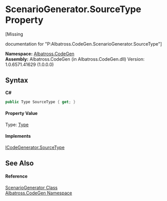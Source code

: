 # ScenarioGenerator.SourceType Property 
 

\[Missing <summary> documentation for "P:Albatross.CodeGen.ScenarioGenerator.SourceType"\]

**Namespace:**&nbsp;<a href="DCDDD28E.md">Albatross.CodeGen</a><br />**Assembly:**&nbsp;Albatross.CodeGen (in Albatross.CodeGen.dll) Version: 1.0.6571.41629 (1.0.0.0)

## Syntax

**C#**<br />
``` C#
public Type SourceType { get; }
```


#### Property Value
Type: <a href="http://msdn2.microsoft.com/en-us/library/42892f65" target="_blank">Type</a>

#### Implements
<a href="E46B7675.md">ICodeGenerator.SourceType</a><br />

## See Also


#### Reference
<a href="E84A585A.md">ScenarioGenerator Class</a><br /><a href="DCDDD28E.md">Albatross.CodeGen Namespace</a><br />